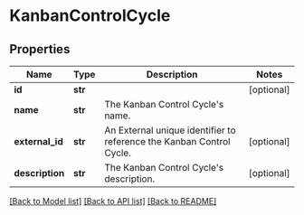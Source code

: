 # KanbanControlCycle

## Properties
Name | Type | Description | Notes
------------ | ------------- | ------------- | -------------
**id** | **str** |  | [optional] 
**name** | **str** | The Kanban Control Cycle&#x27;s name. | 
**external_id** | **str** | An External unique identifier to reference the Kanban Control Cycle. | [optional] 
**description** | **str** | The Kanban Control Cycle&#x27;s description. | [optional] 

[[Back to Model list]](../README.md#documentation-for-models) [[Back to API list]](../README.md#documentation-for-api-endpoints) [[Back to README]](../README.md)


